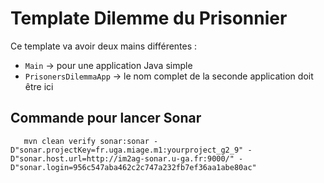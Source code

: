 # Template Dilemme du Prisonnier

Ce template va avoir deux mains différentes :
* `Main` -> pour une application Java simple
* `PrisonersDilemmaApp` -> le nom complet de la seconde application doit être ici


## Commande pour lancer Sonar 
```
   mvn clean verify sonar:sonar -D"sonar.projectKey=fr.uga.miage.m1:yourproject_g2_9" -D"sonar.host.url=http://im2ag-sonar.u-ga.fr:9000/" -D"sonar.login=956c547aba462c2c747a232fb7ef36aa1abe80ac"
```

